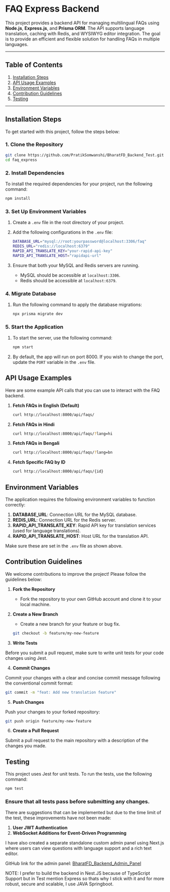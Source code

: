 # FAQ Express Backend

This project provides a backend API for managing multilingual FAQs using **Node.js**, **Express.js**, and **Prisma ORM**. The API supports language translation, caching with Redis, and WYSIWYG editor integration. The goal is to provide an efficient and flexible solution for handling FAQs in multiple languages.

---

## Table of Contents

1. [Installation Steps](#installation-steps)
2. [API Usage Examples](#api-usage-examples)
3. [Environment Variables](#environment-variables)
4. [Contribution Guidelines](#contribution-guidelines)
5. [Testing](#testing)

---

## Installation Steps

To get started with this project, follow the steps below:

### 1. Clone the Repository

```bash
git clone https://github.com/PratikSomwanshi/BharatFD_Backend_Test.git
cd faq_express
```
### 2. Install Dependencies

To install the required dependencies for your project, run the following command:

```bash
npm install
```

### 3. Set Up Environment Variables

1. Create a `.env` file in the root directory of your project.

2. Add the following configurations in the `.env` file:

    ```bash
    DATABASE_URL="mysql://root:yourpassword@localhost:3306/faq"
    REDIS_URL="redis://localhost:6379"
    RAPID_API_TRANSLATE_KEY="your-rapid-api-key"
    RAPID_API_TRANSLATE_HOST="rapidapi-url"
    ```

3. Ensure that both your MySQL and Redis servers are running.

    - MySQL should be accessible at `localhost:3306`.
    - Redis should be accessible at `localhost:6379`.


### 4. Migrate Database

 1) Run the following command to apply the database migrations:

    ```bash
    npx prisma migrate dev
    ```

### 5. Start the Application

1. To start the server, use the following command:

    ```bash
    npm start
    ```

2. By default, the app will run on port 8000. If you wish to change the port, update the `PORT` variable in the `.env` file.


## API Usage Examples

Here are some example API calls that you can use to interact with the FAQ backend.

1. **Fetch FAQs in English (Default)**

    ```bash
    curl http://localhost:8000/api/faqs/
    ```

2. **Fetch FAQs in Hindi**

    ```bash
    curl http://localhost:8000/api/faqs/?lang=hi
    ```

3. **Fetch FAQs in Bengali**

    ```bash
    curl http://localhost:8000/api/faqs/?lang=bn
    ```

4. **Fetch Specific FAQ by ID**

    ```bash
    curl http://localhost:8000/api/faqs/{id}
    ```


## Environment Variables

The application requires the following environment variables to function correctly:

1. **DATABASE_URL**: Connection URL for the MySQL database.
2. **REDIS_URL**: Connection URL for the Redis server.
3. **RAPID_API_TRANSLATE_KEY**: Rapid API key for translation services (used for language translations).
4. **RAPID_API_TRANSLATE_HOST**: Host URL for the translation API.

Make sure these are set in the `.env` file as shown above.

## Contribution Guidelines

We welcome contributions to improve the project! Please follow the guidelines below:

1. **Fork the Repository**
   - Fork the repository to your own GitHub account and clone it to your local machine.

2. **Create a New Branch**
   - Create a new branch for your feature or bug fix.

   ```bash
   git checkout -b feature/my-new-feature
   ```
3. **Write Tests**

Before you submit a pull request, make sure to write unit tests for your code changes using Jest.

 4. **Commit Changes**

Commit your changes with a clear and concise commit message following the conventional commit format:

```bash
git commit -m "feat: Add new translation feature"
```

5. **Push Changes**

Push your changes to your forked repository:

```bash
git push origin feature/my-new-feature
```
6. **Create a Pull Request**

Submit a pull request to the main repository with a description of the changes you made.

## Testing

This project uses Jest for unit tests. To run the tests, use the following command:

```bash
npm test
```

### Ensure that all tests pass before submitting any changes.

There are suggestions that can be implemented but due to the time limit of the test, these improvements have not been made:

1. **User JWT Authentication**
2. **WebSocket Additions for Event-Driven Programming**

I have also created a separate standalone custom admin panel using Next.js where users can view questions with language support and a rich text editor.

GitHub link for the admin panel: [BharatFD_Backend_Admin_Panel](https://github.com/PratikSomwanshi/BharatFD_Backend_Admin_Panel)

NOTE: I prefer to build the backend in Nest.JS because of TypeScript Support but in Test mention Express so thats why I stick with it and for more robust, secure and scalable, I use JAVA Springboot.



